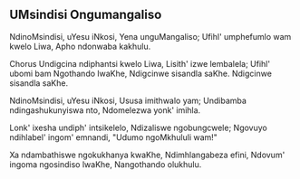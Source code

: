 ## UMsindisi Ongumangaliso

NdinoMsindisi, uYesu iNkosi, Yena unguMangaliso;
Ufihl' umphefumlo wam kwelo Liwa, Apho ndonwaba kakhulu.

Chorus
Undigcina ndiphantsi kwelo Liwa, Lisith' izwe lembalela;
Ufihl' ubomi bam Ngothando lwaKhe, Ndigcinwe sisandla saKhe.
Ndigcinwe sisandla saKhe.

NdinoMsindisi, uYesu iNkosi, Ususa imithwalo yam;
Undibamba ndingashukunyiswa nto, Ndomelezwa yonk' imihla.

Lonk' ixesha undiph' intsikelelo, Ndizaliswe ngobungcwele;
Ngovuyo ndihlabel' ingom' emnandi, "Udumo ngoMkhululi wam!"

Xa ndambathiswe ngokukhanya kwaKhe, Ndimhlangabeza efini,
Ndovum' ingoma ngosindiso lwaKhe, Nangothando olukhulu.

